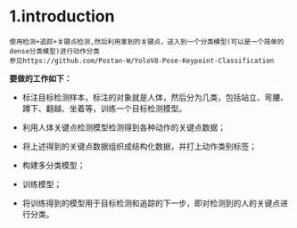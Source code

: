 # 1.introduction

```
使用检测+追踪+关键点检测,然后利用拿到的关键点，送入到一个分类模型(可以是一个简单的dense分类模型)进行动作分类
参见https://github.com/Postan-W/YoloV8-Pose-Keypoint-Classification
```

**要做的工作如下：**

- 标注目标检测样本，标注的对象就是人体，然后分为几类，包括站立、弯腰、蹲下、翻越、坐着等，训练一个目标检测模型。

- 利用人体关键点检测模型检测得到各种动作的关键点数据；

- 将上述得到的关键点数据组织成结构化数据，并打上动作类别标签；

- 构建多分类模型；

- 训练模型；

- 将训练得到的模型用于目标检测和追踪的下一步，即对检测到的人的关键点进行分类。
